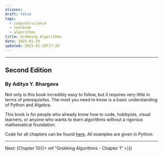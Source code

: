```yaml
---
aliases: 
draft: false
tags:
  - computerscience
  - textbook
  - algorithms
title: Grokking Algorithms
date: 2025-01-29
updated: 2025-01-29T17:20
---
```


-------------------------------------------------------------------------------


## Second Edition

### By Aditya Y. Bhargava


Not only is this book incredibly easy to follow, but it requires very little in terms of prerequisites. The most you need to know is a basic understanding of Python and Algebra. 

This book is for people who already know how to code, hobbyists, visual learners, or anyone who wants to learn algorithms without a rigorous mathematical foundation.

Code for all chapters can be found [here](https://github.com/egonSchiele/grokking_algorithms). All examples are given in Python.


---
Next: 
[Chapter 1]({{< ref "Grokking Algorithms - Chapter 1" >}}) 
